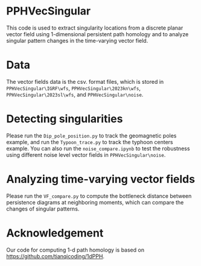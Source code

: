 # PPHVecSingular

This code is used to extract singularity locations from a discrete planar vector field using 1-dimensional persistent path homology and to analyze singular pattern changes in the time-varying vector field.

# Data

The vector fields data is the csv. format files, which is stored in `PPHVecSingular\IGRF\wfs`, `PPHVecSingular\2023kn\wfs`, `PPHVecSingular\2023sl\wfs`, and `PPHVecSingular\noise`.

# Detecting singularities
Please run the `Dip_pole_position.py` to track the geomagnetic poles example, and run the `Typoon_trace.py` to track the typhoon centers example.
You can also run the `noise_compare.ipynb` to test the robustness using different noise level vector fields in `PPHVecSingular\noise`.

# Analyzing time-varying vector fields
Please run the `VF_compare.py` to compute the bottleneck distance between persistence diagrams at neighboring moments, which can compare the changes of singular patterns.

# Acknowledgement
Our code for computing 1-d path homology is based on https://github.com/tianqicoding/1dPPH.
